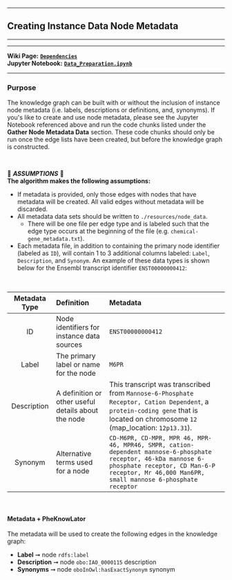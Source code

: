 ***
## Creating Instance Data Node Metadata  
***
***

**Wiki Page:** **[`Dependencies`](https://github.com/callahantiff/PheKnowLator/wiki/Dependencies#node-metadata)**  
**Jupyter Notebook:** **[`Data_Preparation.ipynb`](https://github.com/callahantiff/PheKnowLator/blob/master/Data_Preparation.ipynb)**  

___

### Purpose
The knowledge graph can be built with or without the inclusion of instance node metadata (i.e. labels, descriptions or definitions, and, synonyms). If you's like to create and use node metadata, please see the Jupyter Notebook referenced above and run the code chunks listed under the **Gather Node Metadata Data** section. These code chunks should only be run once the edge lists have been created, but before the knowledge graph is constructed.

<br>

🛑 *<b>ASSUMPTIONS</b>* 🛑  
**The algorithm makes the following assumptions:**
- If metadata is provided, only those edges with nodes that have metadata will be created. All valid edges without metadata     will be discarded.
- All metadata data sets should be written to `./resources/node_data`.  
  - There will be one file per edge type and is labeled such that the edge type occurs at the beginning of the file
   (e.g. `chemical-gene_metadata.txt`).
- Each metadata file, in addition to containing the primary node identifier (labeled as `ID`), will contain 1 to 3
 additional columns labeled: `Label`, `Description`, and `Synonym`. An example of these data types is shown
  below for the Ensembl transcript identifier `ENST00000000412`:  

<br>

| **Metadata Type** | **Definition** | **Metadata**  | 
| :---: | :--- | :--- | 
| ID | Node identifiers for instance data sources | `ENST00000000412` |
| Label | The primary label or name for the node | `M6PR` |       
| Description | A definition or other useful details about the node | This transcript was transcribed from `Mannose-6-Phosphate Receptor, Cation Dependent`, a `protein-coding gene` that is located on chromosome `12` (map_location: `12p13.31`). |        
| Synonym | Alternative terms used for a node | `CD-M6PR, CD-MPR, MPR 46, MPR-46, MPR46, SMPR, cation-dependent mannose-6-phosphate receptor, 46-kDa mannose 6-phosphate receptor, CD Man-6-P receptor, Mr 46,000 Man6PR, small mannose 6-phosphate receptor` |           

<br>

#### Metadata + PheKnowLator
The metadata will be used to create the following edges in the knowledge graph:  
- **Label** ➞ node `rdfs:label`  
- **Description** ➞ node `obo:IAO_0000115` description 
- **Synonyms** ➞ node `oboInOwl:hasExactSynonym` synonym 
